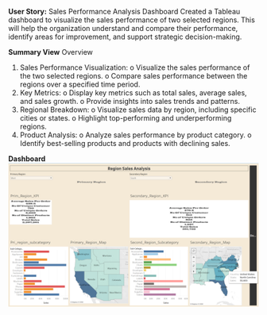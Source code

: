 **User Story:** 
Sales Performance Analysis Dashboard
 Created a Tableau dashboard to visualize the sales performance of two selected regions. 
This will help the organization understand and compare their performance, identify areas for improvement, and support strategic decision-making.

**Summary View**
Overview
1.	Sales Performance Visualization:
o	Visualize the sales performance of the two selected regions.
o	Compare sales performance between the regions over a specified time period.
2.	Key Metrics:
o	Display key metrics such as total sales, average sales, and sales growth.
o	Provide insights into sales trends and patterns.
3.	Regional Breakdown:
o	Visualize sales data by region, including specific cities or states.
o	Highlight top-performing and underperforming regions.
4.	Product Analysis:
o	Analyze sales performance by product category.
o	Identify best-selling products and products with declining sales.

**Dashboard**
![Dashboard Image](https://github.com/lalit286/DATA-ANALYST-PORTFOLIO/blob/main/Region%20Sales%20Analysis.png)



